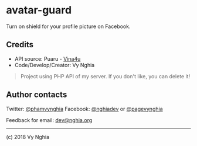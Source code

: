# avatar-guard
Turn on shield for your profile picture on Facebook.

## Credits
* API source: Puaru - [Vina4u](https://vina4u.vn/)
* Code/Develop/Creator: Vy Nghia

> Project using PHP API of my server. If you don't like, you can delete it!

## Author contacts
Twitter: [@phamvynghia](https://twitter.com/phamvynghia)
Facebook: [@nghiadev](https://www.facebook.com/nghiadev) or [@pagevynghia](https://www.facebook.com/pagevynghia/)

Feedback for email: dev@nghia.org

---
(c) 2018 Vy Nghia
